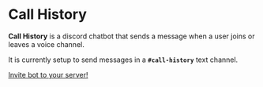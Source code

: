 # Call History

**Call History** is a discord chatbot that sends a message when a user joins or leaves a voice channel.

It is currently setup to send messages in a **`#call-history`** text channel.

[Invite bot to your server!](https://discord.com/oauth2/authorize?client_id=949136891440169000&permissions=33688592&scope=bot)